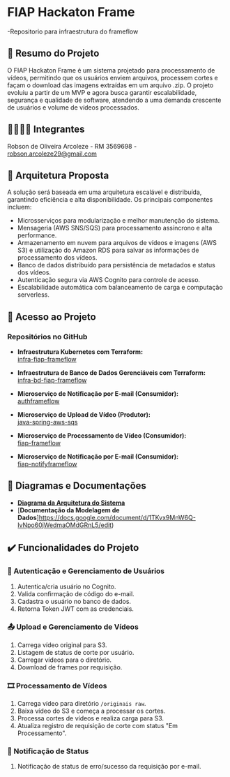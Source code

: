# FIAP Hackaton Frame
-Repositorio para infraestrutura do frameflow

## 📄 Resumo do Projeto
O FIAP Hackaton Frame é um sistema projetado para processamento de vídeos, permitindo que os usuários enviem arquivos, processem cortes e façam o download das imagens extraídas em um arquivo .zip. O projeto evoluiu a partir de um MVP e agora busca garantir escalabilidade, segurança e qualidade de software, atendendo a uma demanda crescente de usuários e volume de vídeos processados.

## 👨‍🔧👩‍🔧 Integrantes

Robson de Oliveira Arcoleze - RM 3569698 - robson.arcoleze29@gmail.com


## 🔨 Arquitetura Proposta
A solução será baseada em uma arquitetura escalável e distribuída, garantindo eficiência e alta disponibilidade. Os principais componentes incluem:
- Microsserviços para modularização e melhor manutenção do sistema.
- Mensageria (AWS SNS/SQS) para processamento assíncrono e alta performance.
- Armazenamento em nuvem para arquivos de vídeos e imagens (AWS S3) e utilização do Amazon RDS para salvar as informações de processamento dos vídeos.
- Banco de dados distribuído para persistência de metadados e status dos vídeos.
- Autenticação segura via AWS Cognito para controle de acesso.
- Escalabilidade automática com balanceamento de carga e computação serverless.

## 📁 Acesso ao Projeto

### Repositórios no GitHub

- **Infraestrutura Kubernetes com Terraform:**  
  [infra-fiap-frameflow](https://github.com/RobsonArcoleze/hackaton-fiap-infra)

- **Infraestrutura de Banco de Dados Gerenciáveis com Terraform:**  
  [infra-bd-fiap-frameflow](https://github.com/RobsonArcoleze/hackaton-fiap-db-infra)

- **Microserviço de Notificação por E-mail (Consumidor):**  
  [authframeflow](https://github.com/RobsonArcoleze/hackaton-fiap-auth)

- **Microserviço de Upload de Vídeo (Produtor):**  
  [java-spring-aws-sqs](https://github.com/RobsonArcoleze/hackaton-aws-sqs)

- **Microserviço de Processamento de Vídeo (Consumidor):**  
  [fiap-frameflow](https://github.com/RobsonArcoleze/hackaton-fiap-frame)

- **Microserviço de Notificação por E-mail (Consumidor):**  
  [fiap-notifyframeflow](https://github.com/RobsonArcoleze/hackaton-fiap-notifyFrameFlow)

## 📐 Diagramas e Documentações

- [**Diagrama da Arquitetura do Sistema**](https://drive.google.com/file/d/1tmwsMudqYLGj0Bk0klof8fA4hw1KPFEX/view)
- [**Documentação da Modelagem de Dados**]https://docs.google.com/document/d/1TKvx9MnW6Q-lvNpo60jWedmaOMdGRnL5/edit)

## ✔️ Funcionalidades do Projeto

### 🔑 Autenticação e Gerenciamento de Usuários
1. Autentica/cria usuário no Cognito.
2. Valida confirmação de código do e-mail.
3. Cadastra o usuário no banco de dados.
4. Retorna Token JWT com as credenciais.

### 📤 Upload e Gerenciamento de Vídeos
1. Carrega vídeo original para S3.
2. Listagem de status de corte por usuário.
3. Carregar vídeos para o diretório.
4. Download de frames por requisição.

### 🎞️ Processamento de Vídeos
1. Carrega vídeo para diretório `/originais raw`.
2. Baixa vídeo do S3 e começa a processar os cortes.
3. Processa cortes de vídeos e realiza carga para S3.
4. Atualiza registro de requisição de corte com status "Em Processamento".

### 📩 Notificação de Status
1. Notificação de status de erro/sucesso da requisição por e-mail.